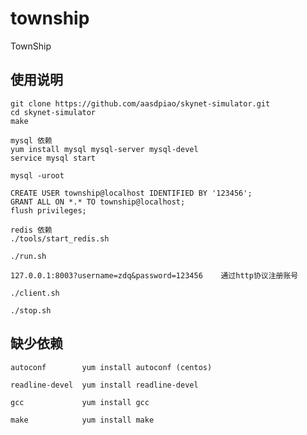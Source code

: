 # township

TownShip

## 使用说明
    git clone https://github.com/aasdpiao/skynet-simulator.git
    cd skynet-simulator
    make

    mysql 依赖
    yum install mysql mysql-server mysql-devel
    service mysql start

    mysql -uroot

    CREATE USER township@localhost IDENTIFIED BY '123456';
    GRANT ALL ON *.* TO township@localhost;
    flush privileges; 

    redis 依赖
    ./tools/start_redis.sh

    ./run.sh

    127.0.0.1:8003?username=zdq&password=123456    通过http协议注册账号

    ./client.sh   

    ./stop.sh

## 缺少依赖
    autoconf        yum install autoconf (centos)

    readline-devel  yum install readline-devel

    gcc             yum install gcc

    make            yum install make

